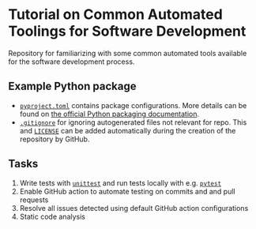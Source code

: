 # Tutorial on Common Automated Toolings for Software Development

Repository for familiarizing with some common automated tools available for the software development process.

## Example Python package

- [`pyproject.toml`](pyproject.toml) contains package configurations. More details can be found on
  [the official Python packaging documentation](https://packaging.python.org/en/latest/tutorials/packaging-projects/).
- [`.gitignore`](.gitignore) for ignoring autogenerated files not relevant for repo.
  This and [`LICENSE`](LICENSE) can be added automatically during the creation of the
  repository by GitHub.


## Tasks

1. Write tests with [`unittest`](https://docs.python.org/3/library/unittest.html)
   and run tests locally with e.g. [`pytest`](https://docs.pytest.org/en)
1. Enable GitHub action to automate testing on commits and and pull requests
1. Resolve all issues detected using default GitHub action configurations
1. Static code analysis